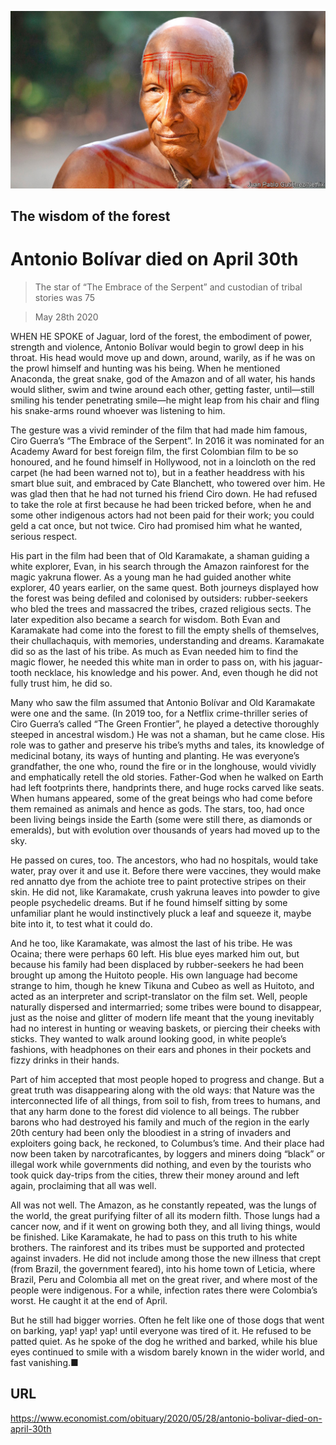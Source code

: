 ![](./images/20200530_OBP001_0.jpg)

## The wisdom of the forest

# Antonio Bolívar died on April 30th

> The star of “The Embrace of the Serpent” and custodian of tribal stories was 75

> May 28th 2020

WHEN HE SPOKE of Jaguar, lord of the forest, the embodiment of power, strength and violence, Antonio Bolívar would begin to growl deep in his throat. His head would move up and down, around, warily, as if he was on the prowl himself and hunting was his being. When he mentioned Anaconda, the great snake, god of the Amazon and of all water, his hands would slither, swim and twine around each other, getting faster, until—still smiling his tender penetrating smile—he might leap from his chair and fling his snake-arms round whoever was listening to him.

The gesture was a vivid reminder of the film that had made him famous, Ciro Guerra’s “The Embrace of the Serpent”. In 2016 it was nominated for an Academy Award for best foreign film, the first Colombian film to be so honoured, and he found himself in Hollywood, not in a loincloth on the red carpet (he had been warned not to), but in a feather headdress with his smart blue suit, and embraced by Cate Blanchett, who towered over him. He was glad then that he had not turned his friend Ciro down. He had refused to take the role at first because he had been tricked before, when he and some other indigenous actors had not been paid for their work; you could geld a cat once, but not twice. Ciro had promised him what he wanted, serious respect.

His part in the film had been that of Old Karamakate, a shaman guiding a white explorer, Evan, in his search through the Amazon rainforest for the magic yakruna flower. As a young man he had guided another white explorer, 40 years earlier, on the same quest. Both journeys displayed how the forest was being defiled and colonised by outsiders: rubber-seekers who bled the trees and massacred the tribes, crazed religious sects. The later expedition also became a search for wisdom. Both Evan and Karamakate had come into the forest to fill the empty shells of themselves, their chullachaquis, with memories, understanding and dreams. Karamakate did so as the last of his tribe. As much as Evan needed him to find the magic flower, he needed this white man in order to pass on, with his jaguar-tooth necklace, his knowledge and his power. And, even though he did not fully trust him, he did so.

Many who saw the film assumed that Antonio Bolívar and Old Karamakate were one and the same. (In 2019 too, for a Netflix crime-thriller series of Ciro Guerra’s called “The Green Frontier”, he played a detective thoroughly steeped in ancestral wisdom.) He was not a shaman, but he came close. His role was to gather and preserve his tribe’s myths and tales, its knowledge of medicinal botany, its ways of hunting and planting. He was everyone’s grandfather, the one who, round the fire or in the longhouse, would vividly and emphatically retell the old stories. Father-God when he walked on Earth had left footprints there, handprints there, and huge rocks carved like seats. When humans appeared, some of the great beings who had come before them remained as animals and hence as gods. The stars, too, had once been living beings inside the Earth (some were still there, as diamonds or emeralds), but with evolution over thousands of years had moved up to the sky.

He passed on cures, too. The ancestors, who had no hospitals, would take water, pray over it and use it. Before there were vaccines, they would make red annatto dye from the achiote tree to paint protective stripes on their skin. He did not, like Karamakate, crush yakruna leaves into powder to give people psychedelic dreams. But if he found himself sitting by some unfamiliar plant he would instinctively pluck a leaf and squeeze it, maybe bite into it, to test what it could do.

And he too, like Karamakate, was almost the last of his tribe. He was Ocaina; there were perhaps 60 left. His blue eyes marked him out, but because his family had been displaced by rubber-seekers he had been brought up among the Huitoto people. His own language had become strange to him, though he knew Tikuna and Cubeo as well as Huitoto, and acted as an interpreter and script-translator on the film set. Well, people naturally dispersed and intermarried; some tribes were bound to disappear, just as the noise and glitter of modern life meant that the young inevitably had no interest in hunting or weaving baskets, or piercing their cheeks with sticks. They wanted to walk around looking good, in white people’s fashions, with headphones on their ears and phones in their pockets and fizzy drinks in their hands.

Part of him accepted that most people hoped to progress and change. But a great truth was disappearing along with the old ways: that Nature was the interconnected life of all things, from soil to fish, from trees to humans, and that any harm done to the forest did violence to all beings. The rubber barons who had destroyed his family and much of the region in the early 20th century had been only the bloodiest in a string of invaders and exploiters going back, he reckoned, to Columbus’s time. And their place had now been taken by narcotraficantes, by loggers and miners doing “black” or illegal work while governments did nothing, and even by the tourists who took quick day-trips from the cities, threw their money around and left again, proclaiming that all was well.

All was not well. The Amazon, as he constantly repeated, was the lungs of the world, the great purifying filter of all its modern filth. Those lungs had a cancer now, and if it went on growing both they, and all living things, would be finished. Like Karamakate, he had to pass on this truth to his white brothers. The rainforest and its tribes must be supported and protected against invaders. He did not include among those the new illness that crept (from Brazil, the government feared), into his home town of Leticia, where Brazil, Peru and Colombia all met on the great river, and where most of the people were indigenous. For a while, infection rates there were Colombia’s worst. He caught it at the end of April.

But he still had bigger worries. Often he felt like one of those dogs that went on barking, yap! yap! yap! until everyone was tired of it. He refused to be patted quiet. As he spoke of the dog he writhed and barked, while his blue eyes continued to smile with a wisdom barely known in the wider world, and fast vanishing.■

## URL

https://www.economist.com/obituary/2020/05/28/antonio-bolivar-died-on-april-30th
